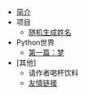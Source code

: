 * [简介](about/ "简介")
* 项目
  * [随机生成姓名](project/random_name "随机生成姓名")
* Python世界
  * [第一篇：梦](python_world/第一篇：梦 "第一篇：梦")
* [其他]
  * 请作者喝杯饮料
  * [友情链接](about/friends "友情链接")
